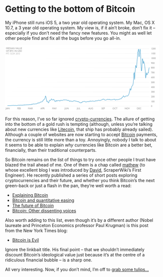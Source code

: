 # Getting to the bottom of Bitcoin

My iPhone still runs iOS 5, a two year old operating system. My Mac, OS X 10.7, a 3 year old operating system. My view is, if it ain’t broke, don’t fix it – especially if you don’t need the fancy new features. You might as well let other people find and fix all the bugs before you go all-in.

[![Graph showing the median value of Bitcoin to US Dollar over 2013, starting at almost 1 USD, rising to a high of 1200 USD in early December, then ending the year at 800 USD](/media/bitcoin-usd-graph.png)](/media/bitcoin-usd-graph.png)

For this reason, I’ve so far ignored [crypto-currencies](https://en.wikipedia.org/wiki/List_of_cryptocurrencies). The allure of getting into the bottom of a gold rush is tempting (although, unless you’re talking about new currencies like [Litecoin](https://litecoin.org), that ship has probably already sailed). Although a couple of websites are now starting to accept [Bitcoin](http://bitcoin.org) payments, the currency is still little more than a toy. Annoyingly, nobody I talk to about it seems to be able to explain *why* currencies like Bitcoin are a better bet, financially, than their traditional counterparts.

So Bitcoin remains on the list of things to try once other people I trust have blazed the trail ahead of me. One of them is a chap called [mathew](http://meta.ath0.com) (to whose excellent blog I was introduced by [David](http://drj11.wordpress.com), ScraperWiki’s First Engineer). He recently published a series of short posts exploring cryptocurrencies and their future, and whether you think Bitcoin’s the next green-back or just a flash in the pan, they’re well worth a read:

* [Explaining Bitcoin](http://meta.ath0.com/2013/12/19/explaining-bitcoin)
* [Bitcoin and quantitative easing](http://meta.ath0.com/2013/12/20/bitcoin-and-quantitative-easing/)
* [The future of Bitcoin](http://meta.ath0.com/2013/12/21/the-future-of-bitcoin/)
* [Bitcoin: Other dissenting voices](http://meta.ath0.com/2013/12/22/bitcoin-other-dissenting-voices/)

Also worth adding to this list, even though it’s by a different author (Nobel laureate and Princeton Economics professor Paul Krugman) is this post from the New York Times blog:

* [Bitcoin is Evil](http://krugman.blogs.nytimes.com/2013/12/28/bitcoin-is-evil)

Ignore the linkbait title. His final point – that we shouldn’t immediately discount Bitcoin’s ideological value just because it’s at the centre of a ridiculous financial bubble – is a sharp one.

All very interesting. Now, if you don’t mind, I’m off to [grab some tulips…](https://en.wikipedia.org/wiki/Tulip_mania)

<link href="/post/teaching-everyone-to-hack">
<link href="/post/beauty-and-utility">
<meta name="description" content="A realistic survey of the potential of Bitcoin, from the peak of the Winter 2013 hype cycle.">

